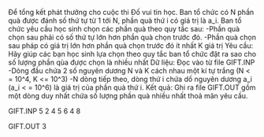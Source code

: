 Để tổng kết phát thưởng cho cuộc thi Đố vui tin học.
Ban tổ chức có N phần quà được đánh số thứ tự từ 1 tới N, phần quà thứ i có giá trị là a_i.
Ban tổ chức yêu cầu học sinh chọn các phần quà theo quy tắc sau:
-Phần quà chọn sau phải có số thứ tự lớn hơn phần quà chọn trước đó.
-Phần quà chọn sau pháp có giá trị lớn hơn phần quà chọn trước đó
ít nhất K giá trị
Yêu cầu: Hãy giúp các bạn học sinh lựa chọn theo quy tắc ban tổ chức
đặt ra sao cho số lượng phần qùa được chọn là nhiều nhất
Dữ liệu: Đọc vào từ file GIFT.INP
-Dòng đầu chứa 2 số nguyên dương N và K cách nhau một kí tự trắng (N < = 10^4, K <= 10^3)
-N dòng tiếp theo, dòng thứ i chứa dố nguyên dương a_i (a_i < = 10^6) là giá trị của phần quà thứ i.
Kết quả: Ghi ra file GIFT.OUT gồm một dòng duy nhất chứa số lượng phần quà nhiều nhất thoả mãn yêu cầu.

GIFT.INP
5 2
4
5
6
4
8

GIFT.OUT
3
